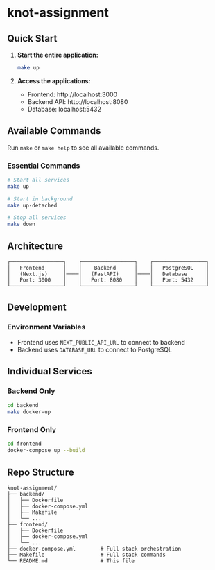 # knot-assignment

## Quick Start

1. **Start the entire application:**

   ```bash
   make up
   ```

2. **Access the applications:**
   - Frontend: http://localhost:3000
   - Backend API: http://localhost:8080
   - Database: localhost:5432

## Available Commands

Run `make` or `make help` to see all available commands.

### Essential Commands

```bash
# Start all services
make up

# Start in background
make up-detached

# Stop all services
make down
```

## Architecture

```
┌─────────────────┐    ┌─────────────────┐    ┌─────────────────┐
│   Frontend      │    │    Backend      │    │   PostgreSQL    │
│   (Next.js)     │────│   (FastAPI)     │────│   Database      │
│   Port: 3000    │    │   Port: 8080    │    │   Port: 5432    │
└─────────────────┘    └─────────────────┘    └─────────────────┘
```

## Development

### Environment Variables

- Frontend uses `NEXT_PUBLIC_API_URL` to connect to backend
- Backend uses `DATABASE_URL` to connect to PostgreSQL

## Individual Services

### Backend Only

```bash
cd backend
make docker-up
```

### Frontend Only

```bash
cd frontend
docker-compose up --build
```

## Repo Structure

```
knot-assignment/
├── backend/
│   ├── Dockerfile
│   ├── docker-compose.yml
│   ├── Makefile
│   └── ...
├── frontend/
│   ├── Dockerfile
│   ├── docker-compose.yml
│   └── ...
├── docker-compose.yml        # Full stack orchestration
├── Makefile                  # Full stack commands
└── README.md                 # This file
```
